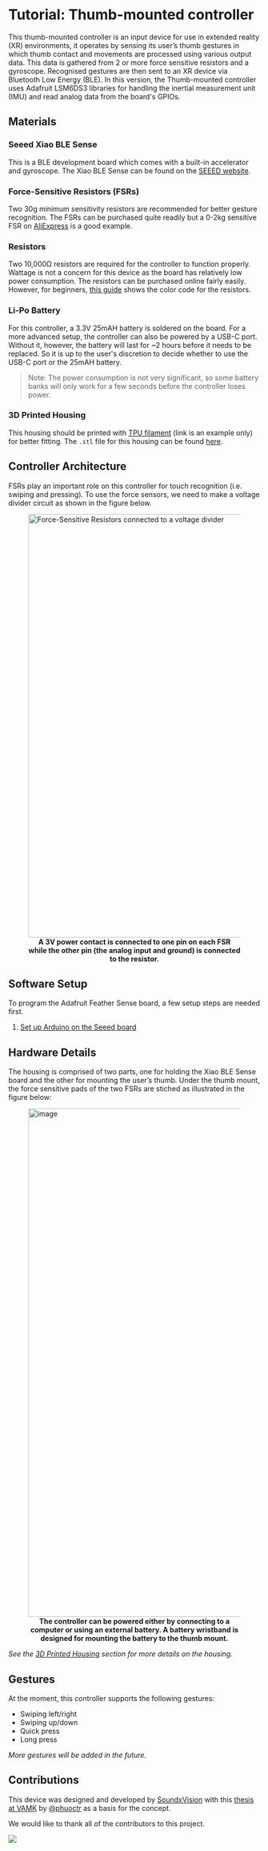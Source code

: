 # Tutorial: Thumb-mounted controller

This thumb-mounted controller is an input device for use in extended reality (XR) environments, it operates by sensing its user’s thumb gestures in which thumb contact and movements are processed using various output data. This data is gathered from 2 or more force sensitive resistors and a gyroscope. Recognised gestures are then sent to an XR device via Bluetooth Low Energy (BLE).
In this version, the Thumb-mounted controller uses Adafruit LSM6DS3 libraries for handling the inertial measurement unit (IMU) and read analog data from the board's GPIOs.

## Materials
### Seeed Xiao BLE Sense
This is a BLE development board which comes with a built-in accelerator and gyroscope. The Xiao BLE Sense can be found on the [SEEED website](https://www.seeedstudio.com/Seeed-XIAO-BLE-Sense-nRF52840-p-5253.html).

### Force-Sensitive Resistors (FSRs) 
Two 30g minimum sensitivity resistors are recommended for better gesture recognition. The FSRs can be purchased quite readily but a 0-2kg sensitive FSR on [AliExpress](https://www.aliexpress.com/item/32853977086.html?spm=a2g0o.order_detail.0.0.274ef19cbF8s2J) is a good example.

### Resistors
Two 10,000Ω resistors are required for the controller to function properly. Wattage is not a concern for this device as the board has relatively low power consumption. The resistors can be purchased online fairly easily. However, for beginners, [this guide](https://wiraelectrical.com/10k-ohm-resistor-color-code/) shows the color code for the resistors.

### Li-Po Battery
For this controller, a 3.3V 25mAH battery is soldered on the board. For a more advanced setup, the controller can also be powered by a USB-C port. Without it, however, the battery will last for ~2 hours before it needs to be replaced. So it is up to the user's discretion to decide whether to use the USB-C port or the 25mAH battery.
> Note: The power consumption is not very significant, so some battery banks will only work for a few seconds before the controller loses power.

### 3D Printed Housing
This housing should be printed with [TPU filament](https://www.amazon.com/NinjaTek-3DNF01117505-NinjaFlex-Filament-Midnight/dp/B078JGZRCK/ref=sr_1_19?crid=1TTAU3LOV2P8C&keywords=tpu+filament&qid=1657919414&sprefix=tpu%2Caps%2C93&sr=8-19) (link is an example only) for better fitting. The `.stl` file for this housing can be found [here](Housing.stl).

## Controller Architecture
FSRs play an important role on this controller for touch recognition (i.e. swiping and pressing). To use the force sensors, we need to make a voltage divider circuit as shown in the figure below. 

<figure>

<img width="845" src="https://user-images.githubusercontent.com/46408299/177761100-f0ee7b94-2d76-4f06-a61f-bbc0848b6b67.png" alt="Force-Sensitive Resistors connected to a voltage divider">

<figcaption align="center"><b>A 3V power contact is connected to one pin on each FSR while the other pin (the analog input and ground) is connected to the resistor.</b></figcaption>

</figure>

## Software Setup
To program the Adafruit Feather Sense board, a few setup steps are needed first.
1. [Set up Arduino on the Seeed board]([https://wiki.seeedstudio.com/XIAO-BLE_CircutPython/](https://wiki.seeedstudio.com/XIAO_BLE/))

## Hardware Details
The housing is comprised of two parts, one for holding the Xiao BLE Sense board and the other for mounting the user’s thumb. Under the thumb mount, the force sensitive pads of the two FSRs are stiched as illustrated in the figure below:

<figure>

<img width="1015" alt="image" src="https://user-images.githubusercontent.com/46408299/177760280-9ac10604-1062-4f7e-9aa3-c964e360e409.png">

<figcaption align="center"><b>The controller can be powered either by connecting to a computer or using an external battery. A battery wristband is designed for mounting the battery to the thumb mount.</b></figcaption>

</figure>

*See the [3D Printed Housing](#3d-printed-housing) section for more details on the housing.*

## Gestures
At the moment, this controller supports the following gestures:
- Swiping left/right
- Swiping up/down
- Quick press
- Long press

*More gestures will be added in the future.*

## Contributions
This device was designed and developed by [SoundxVision](https://soundxvision.io) with this [thesis at VAMK](https://www.theseus.fi/handle/10024/744024) by [@phuoctr](https://github.com/phuoctr)  as a basis for the concept.

We would like to thank all of the contributors to this project.

<a href="https://github.com/phuoctr/ThumbControllerHID/graphs/contributors">
  <img src="https://contrib.rocks/image?repo=phuoctr/ThumbControllerHID" />
</a>
